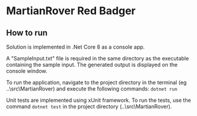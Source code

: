 # MartianRover Red Badger

## How to run
Solution is implemented in .Net Core 8 as a console app. 

A "SampleInput.txt" file is required in the same directory as the executable containing the sample input. The generated output is displayed on the console window.

To run the application, navigate to the project directory in the terminal (eg ..\src\MartianRover) and execute the following commands:
`dotnet run`

Unit tests are implemented using xUnit framework. To run the tests, use the command `dotnet test` in the project directory (..\src\MartianRover).
